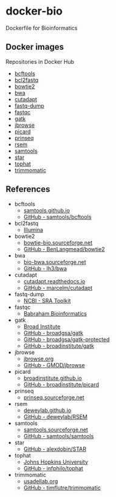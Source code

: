 docker-bio
==========

Dockerfile for Bioinformatics

Docker images
-------------

Repositories in Docker Hub

  - [bcftools](https://hub.docker.com/r/dceoy/bcftools/)
  - [bcl2fastq](https://hub.docker.com/r/dceoy/bcl2fastq/)
  - [bowtie2](https://hub.docker.com/r/dceoy/bowtie2/)
  - [bwa](https://hub.docker.com/r/dceoy/bwa/)
  - [cutadapt](https://hub.docker.com/r/dceoy/cutadapt/)
  - [fastq-dump](https://hub.docker.com/r/dceoy/fastq-dump/)
  - [fastqc](https://hub.docker.com/r/dceoy/fastqc/)
  - [gatk](https://hub.docker.com/r/dceoy/gatk/)
  - [jbrowse](https://hub.docker.com/r/jbrowse/gmod-jbrowse/)
  - [picard](https://hub.docker.com/r/dceoy/picard/)
  - [prinseq](https://hub.docker.com/r/dceoy/prinseq/)
  - [rsem](https://hub.docker.com/r/dceoy/rsem/)
  - [samtools](https://hub.docker.com/r/dceoy/samtools/)
  - [star](https://hub.docker.com/r/dceoy/star/)
  - [tophat](https://hub.docker.com/r/dceoy/tophat/)
  - [trimmomatic](https://hub.docker.com/r/dceoy/trimmomatic/)

References
----------

  - bcftools
    - [samtools.github.io](https://samtools.github.io/bcftools/)
    - [GitHub - samtools/bcftools](https://github.com/samtools/bcftools)
  - bcl2fastq
    - [Illumina](https://support.illumina.com/sequencing/sequencing_software/bcl2fastq-conversion-software.html)
  - bowtie2
    - [bowtie-bio.sourceforge.net](http://bowtie-bio.sourceforge.net/bowtie2/index.shtml)
    - [GitHub - BenLangmead/bowtie2](https://github.com/BenLangmead/bowtie2)
  - bwa
    - [bio-bwa.sourceforge.net](http://bio-bwa.sourceforge.net/)
    - [GitHub - lh3/bwa](https://github.com/lh3/bwa)
  - cutadapt
    - [cutadapt.readthedocs.io](http://cutadapt.readthedocs.io/en/stable/guide.html)
    - [GitHub - marcelm/cutadapt](https://github.com/marcelm/cutadapt)
  - fastq-dump
    - [NCBI - SRA Toolkit](https://www.ncbi.nlm.nih.gov/books/NBK158900/)
  - fastqc
    - [Babraham Bioinformatics](http://www.bioinformatics.babraham.ac.uk/projects/fastqc/)
  - gatk
    - [Broad Institute](https://software.broadinstitute.org/gatk/)
    - [GitHub - broadgsa/gatk](https://github.com/broadgsa/gatk)
    - [GitHub - broadgsa/gatk-protected](https://github.com/broadgsa/gatk-protected)
    - [GitHub - broadinstitute/gatk](https://github.com/broadinstitute/gatk)
  - jbrowse
    - [jbrowse.org](http://jbrowse.org/)
    - [GitHub - GMOD/jbrowse](https://github.com/GMOD/jbrowse)
  - picard
    - [broadinstitute.github.io](https://broadinstitute.github.io/picard/)
    - [GitHub - broadinstitute/picard](https://github.com/broadinstitute/picard)
  - prinseq
    - [prinseq.sourceforge.net](http://prinseq.sourceforge.net/)
  - rsem
    - [deweylab.github.io](https://deweylab.github.io/RSEM/)
    - [GitHub - deweylab/RSEM](https://github.com/deweylab/RSEM)
  - samtools
    - [samtools.sourceforge.net](http://samtools.sourceforge.net/)
    - [GitHub - samtools/samtools](https://github.com/samtools/samtools)
  - star
    - [GitHub - alexdobin/STAR](https://github.com/alexdobin/STAR)
  - tophat
    - [Johns Hopkins University](https://ccb.jhu.edu/software/tophat/)
    - [GitHub - infphilo/tophat](https://github.com/infphilo/tophat)
  - trimmomatic
    - [usadellab.org](http://www.usadellab.org/cms/?page=trimmomatic)
    - [GitHub - timflutre/trimmomatic](https://github.com/timflutre/trimmomatic)

